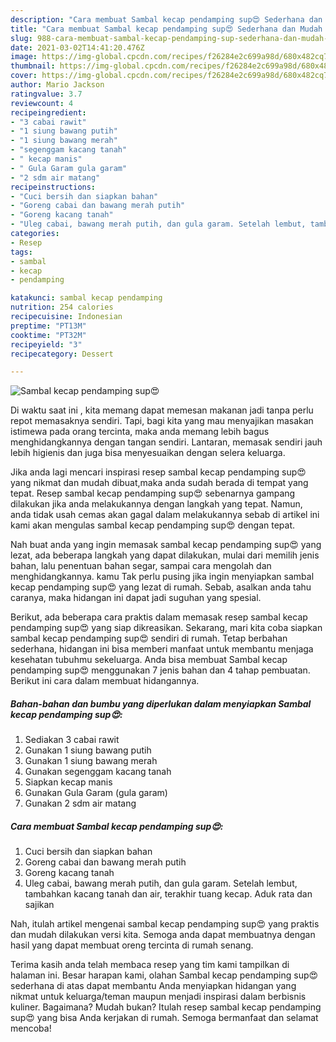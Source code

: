```yaml
---
description: "Cara membuat Sambal kecap pendamping sup😍 Sederhana dan Mudah Dibuat"
title: "Cara membuat Sambal kecap pendamping sup😍 Sederhana dan Mudah Dibuat"
slug: 988-cara-membuat-sambal-kecap-pendamping-sup-sederhana-dan-mudah-dibuat
date: 2021-03-02T14:41:20.476Z
image: https://img-global.cpcdn.com/recipes/f26284e2c699a98d/680x482cq70/sambal-kecap-pendamping-sup😍-foto-resep-utama.jpg
thumbnail: https://img-global.cpcdn.com/recipes/f26284e2c699a98d/680x482cq70/sambal-kecap-pendamping-sup😍-foto-resep-utama.jpg
cover: https://img-global.cpcdn.com/recipes/f26284e2c699a98d/680x482cq70/sambal-kecap-pendamping-sup😍-foto-resep-utama.jpg
author: Mario Jackson
ratingvalue: 3.7
reviewcount: 4
recipeingredient:
- "3 cabai rawit"
- "1 siung bawang putih"
- "1 siung bawang merah"
- "segenggam kacang tanah"
- " kecap manis"
- " Gula Garam gula garam"
- "2 sdm air matang"
recipeinstructions:
- "Cuci bersih dan siapkan bahan"
- "Goreng cabai dan bawang merah putih"
- "Goreng kacang tanah"
- "Uleg cabai, bawang merah putih, dan gula garam. Setelah lembut, tambahkan kacang tanah dan air, terakhir tuang kecap. Aduk rata dan sajikan"
categories:
- Resep
tags:
- sambal
- kecap
- pendamping

katakunci: sambal kecap pendamping 
nutrition: 254 calories
recipecuisine: Indonesian
preptime: "PT13M"
cooktime: "PT32M"
recipeyield: "3"
recipecategory: Dessert

---
```



![Sambal kecap pendamping sup😍](https://img-global.cpcdn.com/recipes/f26284e2c699a98d/680x482cq70/sambal-kecap-pendamping-sup😍-foto-resep-utama.jpg)

Di waktu  saat ini , kita memang dapat memesan makanan jadi tanpa perlu repot memasaknya sendiri. Tapi, bagi kita yang mau menyajikan masakan istimewa pada orang tercinta, maka anda memang lebih bagus menghidangkannya dengan tangan sendiri. Lantaran, memasak sendiri jauh lebih higienis dan juga bisa menyesuaikan dengan selera keluarga.

Jika anda lagi mencari inspirasi resep sambal kecap pendamping sup😍 yang nikmat dan mudah dibuat,maka anda sudah berada di tempat yang tepat. Resep sambal kecap pendamping sup😍  sebenarnya gampang dilakukan jika anda melakukannya dengan langkah yang tepat. Namun, anda tidak usah cemas akan gagal dalam melakukannya 
sebab di artikel ini kami akan mengulas sambal kecap pendamping sup😍 dengan tepat.  



Nah buat anda yang ingin memasak sambal kecap pendamping sup😍 yang lezat, ada beberapa langkah yang dapat dilakukan, mulai dari memilih jenis bahan, lalu penentuan bahan segar, sampai cara mengolah dan menghidangkannya. kamu Tak perlu pusing jika ingin menyiapkan sambal kecap pendamping sup😍 yang lezat di rumah. Sebab, asalkan anda  tahu caranya, maka hidangan ini dapat jadi suguhan yang spesial.

Berikut, ada beberapa cara praktis  dalam memasak resep sambal kecap pendamping sup😍 yang siap dikreasikan. Sekarang, mari kita coba siapkan sambal kecap pendamping sup😍 sendiri di rumah. Tetap berbahan sederhana, hidangan ini bisa memberi manfaat untuk membantu menjaga kesehatan tubuhmu sekeluarga. Anda bisa membuat Sambal kecap pendamping sup😍 menggunakan 7 jenis bahan dan 4 tahap pembuatan. Berikut ini cara dalam membuat hidangannya.

<!--inarticleads1-->

##### Bahan-bahan dan bumbu yang diperlukan dalam menyiapkan Sambal kecap pendamping sup😍:

1. Sediakan 3 cabai rawit
1. Gunakan 1 siung bawang putih
1. Gunakan 1 siung bawang merah
1. Gunakan segenggam kacang tanah
1. Siapkan  kecap manis
1. Gunakan  Gula Garam (gula garam)
1. Gunakan 2 sdm air matang




<!--inarticleads2-->

##### Cara membuat Sambal kecap pendamping sup😍:

1. Cuci bersih dan siapkan bahan
1. Goreng cabai dan bawang merah putih
1. Goreng kacang tanah
1. Uleg cabai, bawang merah putih, dan gula garam. Setelah lembut, tambahkan kacang tanah dan air, terakhir tuang kecap. Aduk rata dan sajikan




Nah, itulah artikel mengenai  sambal kecap pendamping sup😍  yang praktis dan mudah dilakukan versi kita. Semoga anda dapat membuatnya dengan hasil yang dapat membuat oreng tercinta di rumah senang. 

Terima kasih anda telah membaca resep yang tim kami tampilkan di halaman ini. Besar harapan kami, olahan  Sambal kecap pendamping sup😍 sederhana di atas dapat membantu Anda menyiapkan hidangan yang nikmat untuk keluarga/teman maupun menjadi inspirasi dalam berbisnis kuliner. Bagaimana? Mudah bukan? Itulah resep sambal kecap pendamping sup😍 yang bisa Anda kerjakan di rumah. Semoga bermanfaat dan selamat mencoba!

